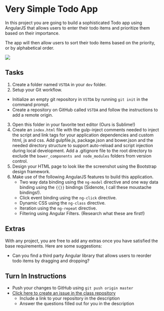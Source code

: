 # Very Simple Todo App

In this project you are going to build a sophisticated Todo app using AngularJS that allows users to enter their todo items and prioritize them based on their importance.

The app will then allow users to sort their todo items based on the priority, or by alphabetical order.

<img src="http://i.imgur.com/vhMYF1s.png" />

## Tasks
1. Create a folder named `VSTDA` in your `dev` folder.
2. Setup your Git workflow.
  - Initialize an empty git repository in `VSTDA` by running `git init` in the command prompt.
  - Create a repository on GitHub called `VSTDA` and follow the instructions to add a remote origin.
3. Open this folder in your favorite text editor (Ours is Sublime!)
4. Create an `index.html` file with the gulp-inject comments needed to inject the script and link tags for your application dependencies and custom html, js and css. Add gulpfile.js, package.json and bower.json and the needed directory structure to support auto-reload and script injection during local development. Add a .gitignore file to the root directory to exclude the `bower_components and node_modules` folders from version control.
5. Design your HTML page to look like the screenshot using the Bootstrap design framework.
6. Make use of the following AngularJS features to build this application.
	- Two way data binding using the `ng-model` directive and one way data binding using the `{{}}` bindings (Sidenote, I call these moustache bindings!).
	- Click event binding using the `ng-click` directive.
	- Dynamic CSS using the `ng-class` directive.
	- Iteration using the `ng-repeat` directive.
	- Filtering using Angular Filters. (Research what these are first!)

## Extras
With any project, you are free to add any extras once you have satisfied the base requirements. Here are some suggestions:

- Can you find a third party Angular library that allows users to reorder todo items by dragging and dropping?

## Turn In Instructions
* Push your changes to GitHub using `git push origin master`
* [Click here to create an issue in the class repository](https://www.github.com/OriginCodeAcademy/2016-SC-WinterCohort/issues/new?title=VSTDA&body=1.%20Where%20can%20I%20find%20your%20repository%3F%20(Paste%20the%20url%20of%20your%20repository%20below)%0A%0A2.%20What%20did%20you%20enjoy%20most%20about%20this%20project%3F%0A%0A3.%20What%20was%20the%20toughest%20part%3F%0A%0A)
    * Include a link to your repository in the description
    * Answer the questions filled out for you in the description